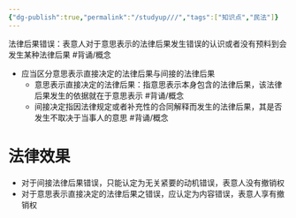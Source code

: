 ```yaml
---
{"dg-publish":true,"permalink":"/studyup///","tags":["知识点","民法"]}
---
```


法律后果错误：表意人对于意思表示的法律后果发生错误的认识或者没有预料到会发生某种法律后果 #背诵/概念 
- 应当区分意思表示直接决定的法律后果与间接的法律后果
	- 意思表示直接决定的法律后果：指意思表示本身包含的法律后果，该法律后果发生的依据就在于意思表示 #背诵/概念 
	- 间接决定指因法律规定或者补充性的合同解释而发生的法律后果，其是否发生不取决于当事人的意思 #背诵/概念 
# 法律效果
- 对于间接法律后果错误，只能认定为无关紧要的动机错误，表意人没有撤销权
- 对于意思表示直接决定的法律后果之错误，应认定为内容错误，表意人享有撤销权